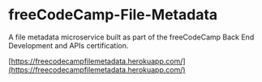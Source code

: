 # freeCodeCamp-File-Metadata

A file metadata microservice built as part of the freeCodeCamp Back End Development and APIs certification.

[https://freecodecampfilemetadata.herokuapp.com/](https://freecodecampfilemetadata.herokuapp.com/)
